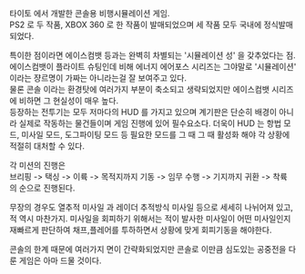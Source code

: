 타이토 에서 개발한 콘솔용 비행시뮬레이션 게임.  
PS2 로 두 작품, XBOX 360 로 한 작품이 발매되었으며 세 작품 모두 국내에 정식발매되었다.

특이한 점이라면 에이스컴뱃 등과는 완벽히 차별되는 '시뮬레이션 성' 을 갖추었다는 점. 에이스컴뱃이 플라이트 슈팅인데 비해 에너지 에어포스
시리즈는 그야말로 '시뮬레이션' 이라는 쟝르명이 가짜는 아니라는걸 잘 보여주고 있다.  
물론 콘솔 이라는 환경탓에 여러가지 부분이 축소되고 생략되었지만 에이스컴뱃 시리즈에 비하면 그 현실성이 매우 높다.  
등장하는 전투기는 모두 저마다의 HUD 를 가지고 있으며 계기판은 단순히 배경이 아니라 실제로 작동하는 물건들이며 게임 진행에 있어
필수요소다. 더욱이 HUD 는 항법 모드, 미사일 모드, 도그파이팅 모드 등 필요한 모드를 그 때 그 때 활성화 해야 각 상황에 적절히
대처할 수 있다.

각 미션의 진행은  
브리핑 -> 택싱 -> 이륙 -> 목적지까지 기동 -> 임무 수행 -> 기지까지 귀환 -> 착륙  
의 순으로 진행된다.

무장의 경우도 열추적 미사일 과 레이더 추적방식 미사일 등으로 세세히 나뉘어져 있고, 적 역시 마찬가지. 미사일을 회피하기 위해서는 적이
발사한 미사일이 어떤 미사일인지 재빠르게 판단하여 채프,플레어를 투하하면서 상황에 맞게 회피기동을 해야한다.

콘솔의 한계 때문에 여러가지 면이 간략화되었지만 콘솔로 이만큼 심도있는 공중전을 다룬 게임은 아마 드물 것이다.

